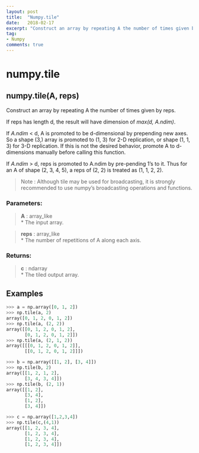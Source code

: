 ```yaml
---
layout: post
title:  "Numpy.tile"
date:   2018-02-17
excerpt: "Construct an array by repeating A the number of times given by reps."
tag:
- Numpy
comments: true
---
```


# numpy.tile

## numpy.tile(A, reps)
Construct an array by repeating A the number of times given by reps.  
  
If reps has length d, the result will have dimension of *max(d, A.ndim)*.  

If *A.ndim* < d, A is promoted to be d-dimensional by prepending new axes. So a shape (3,) array is promoted to (1, 3) for 2-D replication, or shape (1, 1, 3) for 3-D replication. If this is not the desired behavior, promote A to d-dimensions manually before calling this function.   
  
If *A.ndim* > d, reps is promoted to A.ndim by pre-pending 1’s to it. Thus for an A of shape (2, 3, 4, 5), a reps of (2, 2) is treated as (1, 1, 2, 2).  
  
> Note : Although tile may be used for broadcasting, it is strongly recommended to use numpy’s broadcasting operations and functions.


### Parameters:	
> **A** : array_like  
    * The input array.

> **reps** : array_like  
    * The number of repetitions of A along each axis.

### Returns:	
>  **c** : ndarray  
    * The tiled output array.
    
   
   
## Examples

```python
>>> a = np.array([0, 1, 2])
>>> np.tile(a, 2)
array([0, 1, 2, 0, 1, 2])
>>> np.tile(a, (2, 2))
array([[0, 1, 2, 0, 1, 2],
       [0, 1, 2, 0, 1, 2]])
>>> np.tile(a, (2, 1, 2))
array([[[0, 1, 2, 0, 1, 2]],
       [[0, 1, 2, 0, 1, 2]]])
```
  
  
```python
>>> b = np.array([[1, 2], [3, 4]])
>>> np.tile(b, 2)
array([[1, 2, 1, 2],
       [3, 4, 3, 4]])
>>> np.tile(b, (2, 1))
array([[1, 2],
       [3, 4],
       [1, 2],
       [3, 4]])
```

```python
>>> c = np.array([1,2,3,4])
>>> np.tile(c,(4,1))
array([[1, 2, 3, 4],
       [1, 2, 3, 4],
       [1, 2, 3, 4],
       [1, 2, 3, 4]])
```
